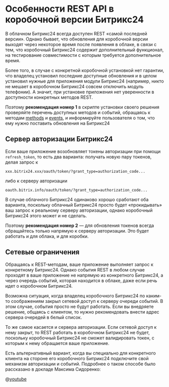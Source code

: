 # Особенности REST API в коробочной версии Битрикс24

В облачном Битрикс24 всегда доступен REST «самой последней версии». Однако бывает, что обновления для коробочной версии выходят через некоторое время после появления в облаке, в связи с тем, что коробочный Битрикс24 содержит дополнительный функционал, на тестирование совместимости с которым требуется дополнительное время.

Более того, в случае с конкретной коробочной установкой нет гарантии, что владелец установил последние доступные обновления и в целом установил нужные для приложения модули Битрикс24 (например, никто не мешает в коробочном Битрикс24 совсем отключить модуль телефонии). А значит, при установке приложения нет уверенности в доступности конкретных методов REST.

Поэтому **рекомендация номер 1** в скрипте установки своего решения проверяйте перечень доступных методов и событий, обращаясь к методам [methods](https://dev.1c-bitrix.ru/rest_help/general/methods.php) и [events](https://dev.1c-bitrix.ru/rest_help/general/events_method/events.php), и информируйте пользователя о том, что ему нужно поставить обновления на Битрикс24

## Сервер авторизации Битрикс24

Если ваше приложение возобновляет токены авторизации при помощи `refresh_token`, то есть два варианта: получать новую пару токенов, делая запрос к

```
xxx.bitrix24.xxx/oauth/token/?grant_type=authorization_code...
```

либо к серверу авторизации

```
oauth.bitrix.info/oauth/token/?grant_type=authorization_code...
```

В случае облачного Битрикс24 одинаково хорошо сработают оба варианта, поскольку облачный Битрикс24 просто будет «прокидывать» ваш запрос к реальному серверу авторизации, однако коробочный Битрикс24 этого может и не сделать.

Поэтому **рекомендация номер 2** — для обновления токенов всегда обращайтесь только напрямую к серверу авторизации. Это будет работать и для облака, и для коробки.

## Сетевые ограничения

Обращаясь к REST-методам, ваше приложение выполняет запрос к конкретному Битрикс24. Однако события REST в любом случае проходят в ваше приложение не напрямую из конкретного Битрикс24, а через очередь событий, которая находится в облаке, даже если речь идет о коробочном Битрикс24.

Возможна ситуация, когда владелец коробочного Битрикс24 по каким-то соображениям закрыл сетевой доступ к серверу очереди событий. В этом случае, события просто не будут работать. Если вы внедряете решение, общаясь с клиентом, то нужно рекомендовать внести адрес сервера очередей в белый список.

То же самое касается и сервера авторизации. Если сетевой доступ к нему закрыт, то REST работать в коробочном Битрикс24 не будет, поскольку коробочный Битрикс24 не сможет валидировать токен, с которым к нему обращается ваше приложение.

Есть альтернативный вариант, когда вы специально для конкретного клиента на стороне его коробочного Битрикс24 подключите свой механизм авторизации и событий. Подробнее о таком способе было рассказано в докладе Максима Сидоренко:

@[youtube](https://www.youtube.com/watch?v=MtTVF9Vf0Wo)